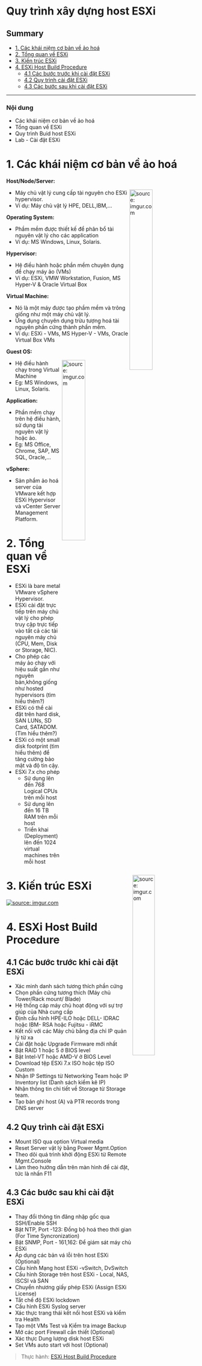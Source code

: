 <h1> Quy trình xây dựng host ESXi </h1>

<h2> Summary</h2>

- [1. Các khái niệm cơ bản về ảo hoá](#1-các-khái-niệm-cơ-bản-về-ảo-hoá)
- [2. Tổng quan về ESXi](#2-tổng-quan-về-esxi)
- [3. Kiến trúc ESXi](#3-kiến-trúc-esxi)
- [4. ESXi Host Build Procedure](#4-esxi-host-build-procedure)
  - [4.1 Các bước trước khi cài đặt ESXi](#41-các-bước-trước-khi-cài-đặt-esxi)
  - [4.2 Quy trình cài đặt ESXi](#42-quy-trình-cài-đặt-esxi)
  - [4.3 Các bước sau khi cài đặt ESXi](#43-các-bước-sau-khi-cài-đặt-esxi)

----
<h3>Nội dung</h3>

- Các khái niệm cơ bản về ảo hoá
- Tổng quan về ESXi
- Quy trình Buid host ESXi
- Lab - Cài đặt ESXi

# 1. Các khái niệm cơ bản về ảo hoá
**Host/Node/Server:**

<a href="https://imgur.com/UV8FROF"><img src="https://i.imgur.com/UV8FROF.png" title="source: imgur.com" width=35% align=right /></a>

- Máy chủ vật lý cung cấp tài nguyên cho ESXi hypervisor.
- Ví dụ: Máy chủ vật lý HPE, DELL,IBM,...

**Operating System:**
- Phầm mềm được thiết kế để phân bổ tài nguyên vật lý cho các application
- Ví dụ: MS Windows, Linux, Solaris.

**Hypervisor:**
- Hệ điều hành hoặc phần mềm chuyên dụng để chạy máy ảo (VMs)
- Ví dụ: ESXi, VMW Workstation, Fusion, MS Hyper-V & Oracle Virtual Box

**Virtual Machine:**
- Nó là một máy được tạo phầm mềm và trông giống như một máy chủ vật lý.
- Ứng dụng chuyên dụng trừu tượng hoá tài nguyên phần cứng thành phần mềm.
- Ví dụ: ESXi - VMs, MS Hyper-V - VMs, Oracle Virtual Box VMs

**Guest OS:**

<a href="https://imgur.com/KYu8Cdz"><img src="https://i.imgur.com/KYu8Cdz.png" title="source: imgur.com" width=35% align=right /></a>

- Hệ điều hành chạy trong Virtual Machine
- Eg: MS Windows, Linux, Solaris.

**Application:**
- Phần mềm chạy trên hệ điều hành, sử dụng tài nguyên vật lý hoặc ảo.
- Eg: MS Office, Chrome, SAP, MS SQL, Oracle,...

**vSphere:**
- Sản phẩm ảo hoá server của VMware kết hợp ESXi Hypervisor và vCenter Server Management Platform.

# 2. Tổng quan về ESXi

- ESXi là bare metal VMware vSphere Hypervisor.
<a href="https://imgur.com/KYu8Cdz"><img src="https://i.imgur.com/KYu8Cdz.png" title="source: imgur.com" width=35% align=right /></a>
- ESXi cài đặt trực tiếp trên máy chủ vật lý cho phép truy cập trực tiếp vào tất cả các tài nguyên máy chủ (CPU, Mem, Disk or Storage, NIC).
- Cho phép các máy ảo chạy với hiệu suất gần như nguyên bản,không giống như hosted hypervisors (tìm hiểu thêm?)
- ESXi có thể cài đặt trên hard disk, SAN LUNs, SD Card, SATADOM. (Tìm hiểu thêm?)
- ESXi có một small disk footprint (tìm hiểu thêm) để tăng cường bảo mật và độ tin cậy.
- ESXi 7.x cho phép
  - Sử dụng lên đến 768 Logical CPUs trên mỗi host
  - Sử dụng lên đến 16 TB RAM trên mỗi host
  - Triển khai (Deployment) lên đến 1024 virtual machines trên mỗi host

# 3. Kiến trúc ESXi

<a href="https://imgur.com/itSnG04"><img src="https://i.imgur.com/itSnG04.png" title="source: imgur.com" /></a>

# 4. ESXi Host Build Procedure
## 4.1 Các bước trước khi cài đặt ESXi
- Xác minh danh sách tương thích phần cứng
- Chọn phần cứng tương thích (Máy chủ Tower/Rack mount/ Blade)
- Hệ thống cáp máy chủ hoạt động với sự trợ giúp của Nhà cung cấp
- Định cấu hình HPE-ILO hoặc DELL- IDRAC hoặc IBM- RSA hoặc Fujitsu - iRMC
- Kết nối với các Máy chủ bằng địa chỉ IP quản lý từ xa
- Cài đặt hoặc Upgrade Firmware mới nhất
- Bật RAID 1 hoặc 5 ở BIOS level
- Bật Intel-VT hoặc AMD-V ở BIOS Level
- Download tệp ESXi 7.x ISO hoặc tệp ISO Custom
- Nhận IP Settings từ Networking Team hoặc IP Inventory list (Danh sách kiểm kê IP)
- Nhận thông tin chi tiết về Storage từ Storage team.
- Tạo bản ghi host (A) và PTR records trong DNS server

## 4.2 Quy trình cài đặt ESXi
- Mount ISO qua option Virtual media
- Reset Server vật lý bằng Power Mgmt.Option
- Theo dõi quá trình khởi động ESXi từ Remote Mgmt.Console
- Làm theo hướng dẫn trên màn hình để cài đặt, tức là nhấn F11

## 4.3 Các bước sau khi cài đặt ESXi
- Thay đổi thông tin đăng nhập gốc qua SSH/Enable SSH
- Bật NTP, Port -123: Đồng bộ hoá theo thời gian (For Time Syncronization)
- Bật SNMP, Port - 161,162: Để giám sát máy chủ ESXi
- Áp dụng các bản vá lỗi trên host ESXi (Optional)
- Cấu hình Mạng host ESXi -vSwitch, DvSwitch
- Cấu hình Storage trên host ESXi - Local, NAS, ISCSI và SAN
- Chuyển nhương giấy phép ESXi (Assign ESXi License)
- Tắt chế độ ESXi lockdown
- Cấu hình ESXi Syslog server
- Xác thực trang thái kết nối host ESXi và kiểm tra Health
- Tạo một VMs Test và Kiểm tra image Backup
- Mở các port Firewall cần thiết (Optional)
- Xác thực Dung lượng disk host ESXi
- Set VMs auto start với host (Optional)

> Thực hành: [ESXi Host Build Procedure](../../Lab/2-ESXi-Host-Build-Procedure.md)